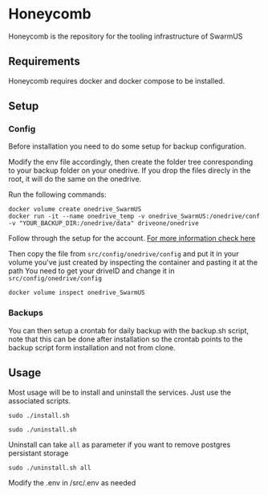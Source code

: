 # Honeycomb
Honeycomb is the repository for the tooling infrastructure of SwarmUS


## Requirements
Honeycomb requires docker and docker compose to be installed.

## Setup

### Config

Before installation you need to do some setup for backup configuration.

Modify the env file accordingly, then create the folder tree conresponding to your backup folder on your onedrive. If you drop the files direcly in the root, it will do the same on the onedrive.

Run the following commands:

```
docker volume create onedrive_SwarmUS
docker run -it --name onedrive_temp -v onedrive_SwarmUS:/onedrive/conf -v "YOUR_BACKUP_DIR:/onedrive/data" driveone/onedrive
```

Follow through the setup for the account.
[For more information check here](https://github.com/abraunegg/onedrive)

Then copy the file from `src/config/onedrive/config` and put it in your volume you've just created by inspecting the container and pasting it at the path
You need to get your driveID and change it in `src/config/onedrive/config`


`docker volume inspect onedrive_SwarmUS`

### Backups

You can then setup a crontab for daily backup with the backup.sh script, note that this can be done after installation so the crontab points to the backup script form installation and not from clone.

## Usage 
Most usage will be to install and uninstall the services. Just use the associated scripts.


`sudo ./install.sh`


`sudo ./uninstall.sh`


Uninstall can take `all` as parameter if you want to remove postgres persistant storage

`sudo ./uninstall.sh all`

Modify the .env in /src/.env as needed
